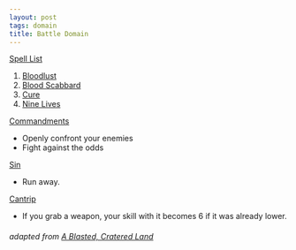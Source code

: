 ```yaml
---
layout: post
tags: domain
title: Battle Domain
---
```


<ins>Spell List</ins>
1. [Bloodlust](/2020/11/13/bloodlust)
1. [Blood Scabbard](/2020/11/13/blood-scabbard)
1. [Cure](/2020/11/13/cure)
1. [Nine Lives](/2020/11/12/nine-lives)

<ins>Commandments</ins>
- Openly confront your enemies
- Fight against the odds

<ins>Sin</ins>
- Run away.

<ins>Cantrip</ins>
- If you grab a weapon, your skill with it becomes 6 if it was already lower.

###### adapted from [A Blasted, Cratered Land](https://crateredland.blogspot.com/2019/02/cleric-domains-vol-3.html)

